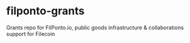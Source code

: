 # filponto-grants
Grants repo for FilPonto.io, public goods infrastructure &amp; collaborations support for Filecoin

